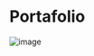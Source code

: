 # Portafolio
![image](https://github.com/user-attachments/assets/ba1de7a7-becb-4995-a035-8aa90ca52021)

